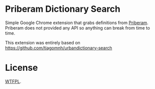 # Priberam Dictionary Search

Simple Google Chrome extension that grabs definitions from [Priberam](http://http://priberam.pt/dlpo/).
Priberam does not provided any API so anything can break from time to time.

This extension was entirely based on https://github.com/tiagomnh/urbandictionary-search


# License

[WTFPL](http://sam.zoy.org/wtfpl/). 
